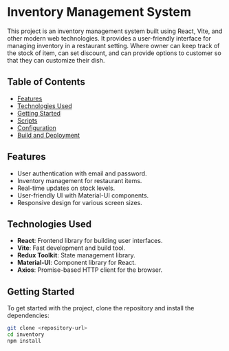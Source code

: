 # Inventory Management System

This project is an inventory management system built using React, Vite, and other modern web technologies. It provides a user-friendly interface for managing inventory in a restaurant setting. Where owner can keep track of the stock of item, can set discount, and can provide options to customer so that they can customize their dish. 

## Table of Contents

- [Features](#features)
- [Technologies Used](#technologies-used)
- [Getting Started](#getting-started)
- [Scripts](#scripts)
- [Configuration](#configuration)
- [Build and Deployment](#build-and-deployment)

## Features

- User authentication with email and password.
- Inventory management for restaurant items.
- Real-time updates on stock levels.
- User-friendly UI with Material-UI components.
- Responsive design for various screen sizes.

## Technologies Used

- **React**: Frontend library for building user interfaces.
- **Vite**: Fast development and build tool.
- **Redux Toolkit**: State management library.
- **Material-UI**: Component library for React.
- **Axios**: Promise-based HTTP client for the browser.

## Getting Started

To get started with the project, clone the repository and install the dependencies:

```bash
git clone <repository-url>
cd inventory
npm install
